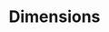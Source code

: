 ---
bigquery: https://console.cloud.google.com/bigquery?p=covid-19-dimensions-ai&page=table&d=data&t=publications
contributors: Digital Science, https://www.digital-science.com/
cost: Free for personal, non-commercial use.
description: Dimensions contains more than 100 million publications, ranging from
  articles published in scholarly journals, books and book chapters, to preprints
  and conference proceedings. All publications are contextualized with linked data
  sets, funding, publications, patents, clinical trials, and policy documents. You
  can also view associated categories, funders, institutions, and researcher profiles.
documentation: https://docs.dimensions.ai/bigquery/index.html
last_edit: Mon, 04 Apr 2022 19:04:00 GMT
location: https://www.dimensions.ai/products/free/
maintained_by: Digital Science, https://www.digital-science.com/
schema_fields: '[''organisation_details'', ''start_year'', ''source_id'', ''funding_currency'',
  ''external_ids'', ''date_modified'', ''brief_title'', ''publication_date'', ''priority_year'',
  ''clinical_trial_ids'', ''name'', ''funder_org_acronyms'', ''funder_org_cities'',
  ''research_orgs'', ''funding_cad'', ''legal_events'', ''doi'', ''altmetrics'', ''category_hrcs_rac'',
  ''research_org_city_names'', ''repository_url'', ''associated_publication_pmid'',
  ''volume'', ''eisbn'', ''category_for'', ''inventor_names'', ''original_assignee'',
  ''reference_ids'', ''editors'', ''research_org_cities'', ''research_org_state_codes'',
  ''pmid'', ''application_number'', ''associated_publication_doi'', ''date_imported_gbq'',
  ''end_year'', ''isbn'', ''registry'', ''mesh_terms'', ''acronyms'', ''funding_details'',
  ''granted_date'', ''book_title'', ''legal_status'', ''assignee_orgs'', ''book_series_title'',
  ''foa_number'', ''phase'', ''date_online'', ''language'', ''original_title'', ''funding_nzd'',
  ''arxiv_id'', ''funding_amount'', ''associated_publication_arxiv_id'', ''funder_org'',
  ''acronym'', ''conference'', ''research_org_state_names'', ''filing_year'', ''pages'',
  ''category_bra'', ''category_uoa'', ''date_normal'', ''labels'', ''patent_ids'',
  ''wikipedia_url'', ''research_org_country_names'', ''open_access_categories'', ''category_hra'',
  ''citations'', ''associated_publication_id'', ''abstract'', ''investigators'', ''category_icrp_ct'',
  ''acknowledgements'', ''researcher_ids'', ''funder_org_state_codes'', ''funding_chf'',
  ''authors'', ''journal'', ''id'', ''original_abstract'', ''established'', ''journal_lists'',
  ''email_address'', ''priority_date'', ''current_assignee_countries'', ''original_assignee_orgs'',
  ''publication_ids'', ''metrics'', ''repository_id'', ''expiration_year'', ''resulting_publication_doi'',
  ''parent_id'', ''kind'', ''citation_string'', ''supporting_grant_ids'', ''original_assignee_countries'',
  ''subtitles'', ''grant_number'', ''open_access_categories_v2'', ''funding_aud'',
  ''funding_gbp'', ''publisher'', ''proceedings_title'', ''linkout'', ''conditions'',
  ''issue'', ''expiration_date'', ''active_years'', ''pmcid'', ''family_count'', ''granted_year'',
  ''aliases'', ''relationships'', ''type'', ''research_org_countries'', ''jurisdiction'',
  ''types'', ''interventions'', ''category_sdg'', ''repository_name'', ''funder_orgs'',
  ''funder_countries'', ''family_members_ids'', ''current_assignee_orgs'', ''concepts'',
  ''date_inserted'', ''categories'', ''year'', ''license'', ''cited_by_ids'', ''citations_count'',
  ''ipcr'', ''current_assignee'', ''funder_org_countries'', ''gender'', ''embargo_date'',
  ''resulting_publication_ids'', ''date'', ''date_print'', ''publication_year'', ''category_rcdc'',
  ''assignee_countries'', ''links'', ''start_date'', ''funding_eur'', ''mesh_headings'',
  ''status'', ''address'', ''category_hrcs_hc'', ''category_icrp_cso'', ''created_date'',
  ''associated_grant_ids'', ''funding_jpy'', ''description'', ''title'', ''filing_status'',
  ''filing_date'', ''funding_cny'', ''funding_usd'', ''cpc'', ''family_id'', ''end_date'']'
shortname: dimensions
tags:
- scholarly literature
- patents
- funding
- clinical trials
- academic profiles
terms_of_use: 'Use of both the Dimensions COVID-19 dataset and full Dimensions dataset
  are subject to the Dimensions Terms of use: https://www.dimensions.ai/policies-terms-legal '
title: Dimensions
uuid: dcff88bd-fe6b-4fdb-8159-809bf9d7bc1c
---